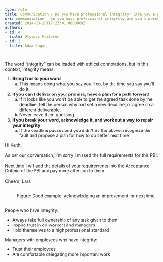 ```yaml
---
type: rule
title: Communication - Do you have professional integrity? (Are you a person of your word?)
uri: communication---do-you-have-professional-integrity-are-you-a-person-of-your-word
created: 2014-08-28T17:23:41.0000000Z
authors:
- id: 4
  title: Ulysses Maclaren
- id: 1
  title: Adam Cogan

---
```




<span class='intro'> <p>​​​​​​​The word “integrity” can be loaded with ethical connotations, but in this context, integrity means&#58;<br></p> </span>

<ol class="ol1"><li class="li2">
      <strong> Being true to your word</strong>
      <ol style="list-style-type&#58;lower-alpha;"><li>This means doing what you say you’ll&#160;do, by the time you say you’ll do it</li></ol></li><li>
      <strong>If you can’t deliver on your promise, have a plan for a path forward</strong>
      <ol style="list-style-type&#58;lower-alpha;"><li>If it looks like you won't be able to&#160;get the agreed task done by the deadline, tell the person why and set a new deadline, or agree on a different deliverable.&#160;</li><li class="li2">Never leave them guessing</li></ol></li><li class="li2">
      <strong>If you break your word, acknowledge it, and work out a way to repair your integrity</strong>
      <ol style="list-style-type&#58;lower-alpha;"><li>If the deadline passes and you didn't do the above,&#160;recognize the fault and propose a plan for how to do better next time&#160;<br></li></ol></li></ol><dl class="goodImage"><dt><p class="ssw15-rteElement-GreyBox">Hi Keith, <br><br>As per our conversation, I'm sorry I missed the full requirements for this PBI. <br><br>Next time I will add the details of your requirements into the Acceptance Criteria of the PBI and pay more attention to them. <br><br>Cheers, Lars​<br></p><br></dt><dd class="ssw15-rteElement-FigureGood">Figure&#58; Good example&#58; Acknowledging an improvement for next time<br><br></dd></dl><p>People who have integrity&#58;</p><ul class="ul1"><li class="li2">Always take full ownership of any task given to them</li><li class="li2">Inspire trust in co-workers and managers</li><li class="li2">Hold themselves to a high professional standard</li></ul><p class="p1">Managers&#160;with employees who have integrity&#58;</p><ul class="ul1"><li class="li2">Trust their employees</li><li class="li2">Are comfortable delegating more important work</li></ul>


